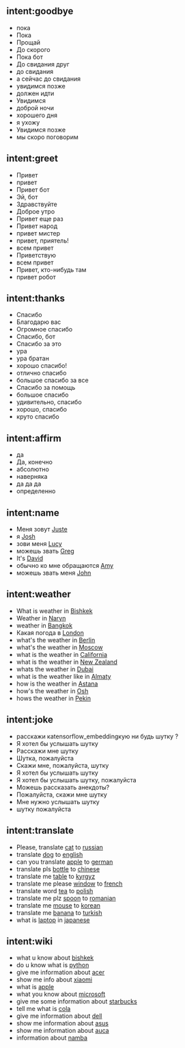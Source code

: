 <!--- Make sure to update this training data file with more training examples from https://forum.rasa.com/t/rasa-starter-pack/704 --> 

## intent:goodbye <!--- The label of the intent --> 
- пока 			
- Пока 			
- Прощай
- До скорого
- Пока бот
- До свидания друг
- до свидания
- а сейчас до свидания
- увидимся позже
- должен идти
- Увидимся
- доброй ночи
- хорошего дня
- я ухожу
- Увидимся позже
- мы скоро поговорим

## intent:greet
- Привет
- привет
- Привет бот
- Эй, бот
- Здравствуйте
- Доброе утро
- Привет еще раз
- Привет народ
- привет мистер
- привет, приятель!
- всем привет
- Приветствую
- всем привет
- Привет, кто-нибудь там
- привет робот

## intent:thanks
- Спасибо
- Благодарю вас
- Огромное спасибо
- Спасибо, бот
- Спасибо за это
- ура
- ура братан
- хорошо спасибо!
- отлично спасибо
- большое спасибо за все
- Спасибо за помощь
- большое спасибо
- удивительно, спасибо
- хорошо, спасибо
- круто спасибо

## intent:affirm
- да
- Да, конечно
- абсолютно
- наверняка
- да да да
- определенно

## intent:name
- Меня зовут [Juste](name)  <!--- Square brackets contain the value of entity while the text in parentheses is a a label of the entity --> 
- я [Josh](name)
- зови меня [Lucy](name)
- можешь звать [Greg](name)
- It's [David](name)
- обычно ко мне обращаются [Amy](name)
- можешь звать меня [John](name)

## intent:weather
- What is weather in [Bishkek](city)
- Weather in [Naryn](city)
- weather in [Bangkok](city)
- Какая погода в [London](city)
- what's the weather in [Berlin](city)
- what's the weather in [Moscow](city)
- what is the weather in [California](city)
- what is the weather in [New Zealand](city)
- whats the weather in [Dubai](city)
- what is the weather like in [Almaty](city)
- how is the weather in [Astana](city)
- how's the weather in [Osh](city)
- hows the weather in [Pekin](city)

## intent:joke
- расскажи каtensorflow_embeddingкую ни будь шутку ?
- Я хотел бы услышать шутку
- Расскажи мне шутку
- Шутка, пожалуйста
- Скажи мне, пожалуйста, шутку
- Я хотел бы услышать шутку
- Я хотел бы услышать шутку, пожалуйста
- Можешь рассказать анекдоты?
- Пожалуйста, скажи мне шутку
- Мне нужно услышать шутку
- шутку пожалуйста

## intent:translate
- Please, translate [cat](word) to [russian](lang)
- translate [dog](word) to [english](lang)
- can you translate [apple](word) to [german](lang)
- translate pls [bottle](word) to [chinese](lang)
- translate me [table](word) to [kyrgyz](lang)
- translate me please [window](word) to [french](lang)
- translate word [tea](word) to [polish](lang)
- translate me plz [spoon](word) to [romanian](lang)
- translate me [mouse](word) to [korean](lang)
- translate me [banana](word) to [turkish](lang)
- what is [laptop](word) in [japanese](lang)

## intent:wiki
- what u know about [bishkek](wiki_word)
- do u know what is [python](wiki_word)
- give me information about [acer](wiki_word)
- show me info about [xiaomi](wiki_word)
- what is [apple](wiki_word)
- what you know about [microsoft](wiki_word)
- give me some information about [starbucks](wiki_word)
- tell me what is [cola](wiki_word)
- give me information about [dell](wiki_word)
- show me information about [asus](wiki_word)
- show me information about [auca](wiki_word)
- information about [namba](wiki_word)
